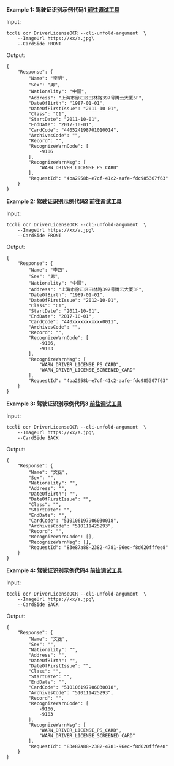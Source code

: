 **Example 1: 驾驶证识别示例代码1    [前往调试工具](https://console.cloud.tencent.com/api/explorer?Product=ocr&Version=2018-11-19&Action=DriverLicenseOCR)**



Input: 

```
tccli ocr DriverLicenseOCR --cli-unfold-argument  \
    --ImageUrl https://xx/a.jpg\
    --CardSide FRONT
```

Output: 
```
{
    "Response": {
        "Name": "李明",
        "Sex": "男",
        "Nationality": "中国",
        "Address": "上海市徐汇区田林路397号腾云大厦6F",
        "DateOfBirth": "1987-01-01",
        "DateOfFirstIssue": "2011-10-01",
        "Class": "C1",
        "StartDate": "2011-10-01",
        "EndDate": "2017-10-01",
        "CardCode": "440524198701010014",
        "ArchivesCode": "",
        "Record": "",
        "RecognizeWarnCode": [
            -9106
        ],
        "RecognizeWarnMsg": [
            "WARN_DRIVER_LICENSE_PS_CARD"
        ],
        "RequestId": "4ba2958b-e7cf-41c2-aafe-fdc985307f63"
    }
}
```

**Example 2: 驾驶证识别示例代码2    [前往调试工具](https://console.cloud.tencent.com/api/explorer?Product=ocr&Version=2018-11-19&Action=DriverLicenseOCR)**



Input: 

```
tccli ocr DriverLicenseOCR --cli-unfold-argument  \
    --ImageUrl https://xx/a.jpg\
    --CardSide FRONT
```

Output: 
```
{
    "Response": {
        "Name": "李四",
        "Sex": "男",
        "Nationality": "中国",
        "Address": "上海市徐汇区田林路397号腾云大厦3F",
        "DateOfBirth": "1989-01-01",
        "DateOfFirstIssue": "2012-10-01",
        "Class": "C1",
        "StartDate": "2011-10-01",
        "EndDate": "2017-10-01",
        "CardCode": "440xxxxxxxxxxx0011",
        "ArchivesCode": "",
        "Record": "",
        "RecognizeWarnCode": [
            -9106,
            -9103
        ],
        "RecognizeWarnMsg": [
            "WARN_DRIVER_LICENSE_PS_CARD",
            "WARN_DRIVER_LICENSE_SCREENED_CARD"
        ],
        "RequestId": "4ba2958b-e7cf-41c2-aafe-fdc985307f63"
    }
}
```

**Example 3: 驾驶证识别示例代码3    [前往调试工具](https://console.cloud.tencent.com/api/explorer?Product=ocr&Version=2018-11-19&Action=DriverLicenseOCR)**



Input: 

```
tccli ocr DriverLicenseOCR --cli-unfold-argument  \
    --ImageUrl https://xx/a.jpg\
    --CardSide BACK
```

Output: 
```
{
    "Response": {
        "Name": "文磊",
        "Sex": "",
        "Nationality": "",
        "Address": "",
        "DateOfBirth": "",
        "DateOfFirstIssue": "",
        "Class": "",
        "StartDate": "",
        "EndDate": "",
        "CardCode": "510106197906030018",
        "ArchivesCode": "510111425293",
        "Record": "",
        "RecognizeWarnCode": [],
        "RecognizeWarnMsg": [],
        "RequestId": "83e87a88-2382-4781-96ec-f8d620fffee8"
    }
}
```

**Example 4: 驾驶证识别示例代码4    [前往调试工具](https://console.cloud.tencent.com/api/explorer?Product=ocr&Version=2018-11-19&Action=DriverLicenseOCR)**



Input: 

```
tccli ocr DriverLicenseOCR --cli-unfold-argument  \
    --ImageUrl https://xx/a.jpg\
    --CardSide BACK
```

Output: 
```
{
    "Response": {
        "Name": "文磊",
        "Sex": "",
        "Nationality": "",
        "Address": "",
        "DateOfBirth": "",
        "DateOfFirstIssue": "",
        "Class": "",
        "StartDate": "",
        "EndDate": "",
        "CardCode": "510106197906030018",
        "ArchivesCode": "510111425293",
        "Record": "",
        "RecognizeWarnCode": [
            -9106,
            -9103
        ],
        "RecognizeWarnMsg": [
            "WARN_DRIVER_LICENSE_PS_CARD",
            "WARN_DRIVER_LICENSE_SCREENED_CARD"
        ],
        "RequestId": "83e87a88-2382-4781-96ec-f8d620fffee8"
    }
}
```

